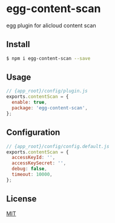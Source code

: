 # egg-content-scan

egg plugin for alicloud content scan

## Install

```bash
$ npm i egg-content-scan --save
```

## Usage

```js
// {app_root}/config/plugin.js
exports.contentScan = {
  enable: true,
  package: 'egg-content-scan',
};
```

## Configuration

```js
// {app_root}/config/config.default.js
exports.contentScan = {
  accessKeyId: '',
  accessKeySecret: '',
  debug: false,
  timeout: 10000,
};
```

## License

[MIT](LICENSE)
